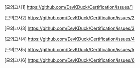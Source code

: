 [모의고사1] https://github.com/DevKDuck/Certification/issues/1

[모의고사2] https://github.com/DevKDuck/Certification/issues/2

[모의고사3] https://github.com/DevKDuck/Certification/issues/3

[모의고사4] https://github.com/DevKDuck/Certification/issues/4

[모의고사5] https://github.com/DevKDuck/Certification/issues/5

[모의고사6] https://github.com/DevKDuck/Certification/issues/6